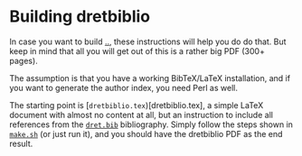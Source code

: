 # Building dretbiblio

In case you want to build [..](dretbiblio), these instructions will help you do do that. But keep in mind that all you will get out of this is a rather big PDF (300+ pages).

The assumption is that you have a working BibTeX/LaTeX installation, and if you want to generate the author index, you need Perl as well.

The starting point is [`dretbiblio.tex`)[dretbiblio.tex], a simple LaTeX document with almost no content at all, but an instruction to include all references from the [`dret.bib`](../dret.bib) bibliography. Simply follow the steps shown in [`make.sh`](make.sh) (or just run it), and you should have the dretbiblio PDF as the end result.

